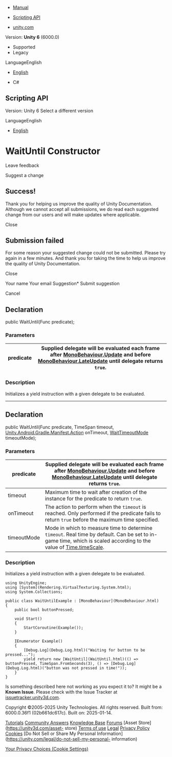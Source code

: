 [ ]()

  * [Manual](../Manual/index.html)
  * [Scripting API](../ScriptReference/index.html)

  * [unity.com](https://unity.com/)

Version: **Unity 6** (6000.0)

  * Supported
  * Legacy

LanguageEnglish

  * [English]()

  * C#

[ ](https://docs.unity3d.com)

## Scripting API

Version: Unity 6 Select a different version

LanguageEnglish

  * [English]()

# WaitUntil Constructor

Leave feedback

Suggest a change

## Success!

Thank you for helping us improve the quality of Unity Documentation. Although
we cannot accept all submissions, we do read each suggested change from our
users and will make updates where applicable.

Close

## Submission failed

For some reason your suggested change could not be submitted. Please <a>try
again</a> in a few minutes. And thank you for taking the time to help us
improve the quality of Unity Documentation.

Close

Your name Your email Suggestion* Submit suggestion

Cancel

[ ]()

## Declaration

public WaitUntil(Func<bool> predicate);

### Parameters

predicate | Supplied delegate will be evaluated each frame after [MonoBehaviour.Update](MonoBehaviour.Update.html) and before [MonoBehaviour.LateUpdate](MonoBehaviour.LateUpdate.html) until delegate returns `true`.  
---|---  
  
### Description

Initializes a yield instruction with a given delegate to be evaluated.

* * *

## Declaration

public WaitUntil(Func<bool> predicate, TimeSpan timeout,
[Unity.Android.Gradle.Manifest.Action](Unity.Android.Gradle.Manifest.Action.html)
onTimeout, [WaitTimeoutMode](WaitTimeoutMode.html) timeoutMode);

### Parameters

predicate | Supplied delegate will be evaluated each frame after [MonoBehaviour.Update](MonoBehaviour.Update.html) and before [MonoBehaviour.LateUpdate](MonoBehaviour.LateUpdate.html) until delegate returns `true`.  
---|---  
timeout | Maximum time to wait after creation of the instance for the predicate to return `true`.  
onTimeout | The action to perform when the `timeout` is reached. Only performed if the predicate fails to return `true` before the maximum time specified.  
timeoutMode | Mode in which to measure time to determine `timeout`. Real time by default. Can be set to in-game time, which is scaled according to the value of [Time.timeScale](Time-timeScale.html).  
  
### Description

Initializes a yield instruction with a given delegate to be evaluated.

    
    
    using UnityEngine;
    using [System](Rendering.VirtualTexturing.System.html);
    using System.Collections;  
      
    public class WaitUntilExample : [MonoBehaviour](MonoBehaviour.html)
    {
        public bool buttonPressed;  
      
        void Start()
        {
            StartCoroutine(Example());
        }  
      
        IEnumerator Example()
        {
            [Debug.Log](Debug.Log.html)("Waiting for button to be pressed...");
            yield return new [WaitUntil](WaitUntil.html)(() => buttonPressed, TimeSpan.FromSeconds(3), () => [Debug.Log](Debug.Log.html)("button was not pressed in time!"));
        }
    }
    

Is something described here not working as you expect it to? It might be a
**Known Issue**. Please check with the Issue Tracker at
[issuetracker.unity3d.com](https://issuetracker.unity3d.com).

Copyright ©2005-2025 Unity Technologies. All rights reserved. Built from:
6000.0.36f1 (02b661dc617c). Built on: 2025-01-14.

[Tutorials](https://unity3d.com/learn) [Community
Answers](https://answers.unity3d.com) [Knowledge
Base](https://support.unity3d.com/hc/en-us)
[Forums](https://forum.unity3d.com) [Asset Store](https://unity3d.com/asset-
store) [Terms of use](https://docs.unity3d.com/Manual/TermsOfUse.html)
[Legal](https://unity.com/legal) [Privacy
Policy](https://unity.com/legal/privacy-policy)
[Cookies](https://unity.com/legal/cookie-policy) [Do Not Sell or Share My
Personal Information](https://unity.com/legal/do-not-sell-my-personal-
information)

[Your Privacy Choices (Cookie Settings)](javascript:void\(0\);)

